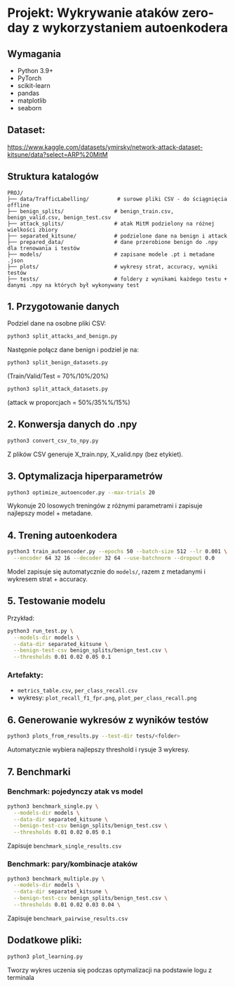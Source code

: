 # Projekt: Wykrywanie ataków zero-day z wykorzystaniem autoenkodera

## Wymagania

* Python 3.9+
* PyTorch
* scikit-learn
* pandas
* matplotlib
* seaborn

## Dataset:

https://www.kaggle.com/datasets/ymirsky/network-attack-dataset-kitsune/data?select=ARP%20MitM

## Struktura katalogów

```
PROJ/
├── data/TrafficLabelling/         # surowe pliki CSV - do ściągnięcia offline
├── benign_splits/                # benign_train.csv, benign_valid.csv, benign_test.csv
├── attack_splits/                # atak MitM podzielony na różnej wielkości zbiory
├── separated_kitsune/            # podzielone dane na benign i attack
├── prepared_data/                # dane przerobione benign do .npy dla trenowania i testów
├── models/                       # zapisane modele .pt i metadane .json
├── plots/                        # wykresy strat, accuracy, wyniki testów
├── tests/                        # foldery z wynikami każdego testu + danymi .npy na których był wykonywany test
```

## 1. Przygotowanie danych

Podziel dane na osobne pliki CSV:

```bash
python3 split_attacks_and_benign.py
```

Następnie połącz dane benign i podziel je na:

```bash
python3 split_benign_datasets.py
```

(Train/Valid/Test = 70%/10%/20%)

```bash
python3 split_attack_datasets.py
```

(attack w proporcjach = 50%/35%%/15%)

## 2. Konwersja danych do .npy

```bash
python3 convert_csv_to_npy.py
```

Z plików CSV generuje X\_train.npy, X\_valid.npy (bez etykiet).

## 3. Optymalizacja hiperparametrów

```bash
python3 optimize_autoencoder.py --max-trials 20
```

Wykonuje 20 losowych treningów z różnymi parametrami i zapisuje najlepszy model + metadane.


## 4. Trening autoenkodera

```bash
python3 train_autoencoder.py --epochs 50 --batch-size 512 --lr 0.001 \
  --encoder 64 32 16 --decoder 32 64 --use-batchnorm --dropout 0.0
```

Model zapisuje się automatycznie do `models/`, razem z metadanymi i wykresem strat + accuracy.


## 5. Testowanie modelu

Przykład:

```bash
python3 run_test.py \
  --models-dir models \
  --data-dir separated_kitsune \
  --benign-test-csv benign_splits/benign_test.csv \
  --thresholds 0.01 0.02 0.05 0.1
```

### Artefakty:

* `metrics_table.csv`, `per_class_recall.csv`
* wykresy: `plot_recall_f1_fpr.png`, `plot_per_class_recall.png`

## 6. Generowanie wykresów z wyników testów

```bash
python3 plots_from_results.py --test-dir tests/<folder> 
```

Automatycznie wybiera najlepszy threshold i rysuje 3 wykresy.

## 7. Benchmarki

### Benchmark: pojedynczy atak vs model

```bash
python3 benchmark_single.py \
  --models-dir models \
  --data-dir separated_kitsune \
  --benign-test-csv benign_splits/benign_test.csv \
  --thresholds 0.01 0.02 0.05 0.1
```

Zapisuje `benchmark_single_results.csv`

### Benchmark: pary/kombinacje ataków

```bash
python3 benchmark_multiple.py \
  --models-dir models \
  --data-dir separated_kitsune \
  --benign-test-csv benign_splits/benign_test.csv \
  --thresholds 0.01 0.02 0.03 0.04 \
```

Zapisuje `benchmark_pairwise_results.csv`

## Dodatkowe pliki:

```bash
python3 plot_learning.py
```

Tworzy wykres uczenia się podczas optymalizacji na podstawie logu z terminala
